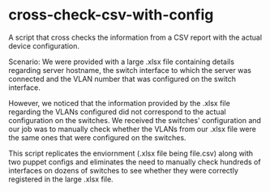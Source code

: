# cross-check-csv-with-config
A script that cross checks the information from a CSV report with the actual device configuration. 

Scenario: 
We were provided with a large .xlsx file containing details regarding server hostname, the switch interface to which the server was connected and the VLAN number that was configured on the switch interface.

However, we noticed that the information provided by the .xlsx file regarding the VLANs configured did not correspond to the actual configuration on the switches.
We received the switches' configuration and our job was to manually check whether the VLANs from our .xlsx file were the same ones that were configured on the switches.

This script replicates the enviornment (.xlsx file being file.csv) along with two puppet configs and eliminates the need to manually check hundreds of interfaces on dozens of switches to see whether they were correctly registered in the large .xlsx file. 

